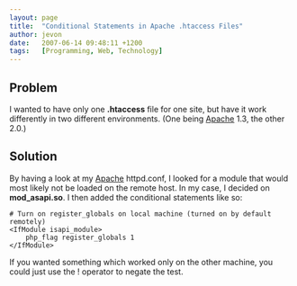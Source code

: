 ```yaml
---
layout: page
title:  "Conditional Statements in Apache .htaccess Files"
author: jevon
date:   2007-06-14 09:48:11 +1200
tags:   [Programming, Web, Technology]
---
```


## Problem
I wanted to have only one **.htaccess** file for one site, but have it work differently in two different environments. (One being [Apache](apache.md) 1.3, the other 2.0.)

## Solution
By having a look at my [Apache](apache.md) httpd.conf, I looked for a module that would most likely not be loaded on the remote host. In my case, I decided on **mod_asapi.so**. I then added the conditional statements like so:

```
# Turn on register_globals on local machine (turned on by default remotely)
<IfModule isapi_module>
	php_flag register_globals 1
</IfModule>
```

If you wanted something which worked only on the other machine, you could just use the ! operator to negate the test.
